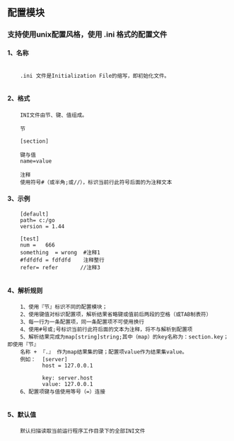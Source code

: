## 配置模块

### 支持使用unix配置风格，使用 .ini 格式的配置文件

#### 1、名称
```
    
    .ini 文件是Initialization File的缩写，即初始化文件。
    
```
#### 2、格式
```
    INI文件由节、键、值组成。
    
    节
    
    [section]
    
    键与值
    name=value
    
    注释
    使用符号#（或半角;或//），标识当前行此符号后面的为注释文本
```    
#### 3、示例
```
    [default]
    path= c:/go
    version = 1.44
     
    [test]
    num =	666
    something  = wrong  #注释1
    #fdfdfd = fdfdfd    注释整行
    refer= refer       //注释3        
    
```    
#### 4、解析规则
```
    1、使用『节』标识不同的配置模块；
    2、使用键值对标识配置项，解析结果省略键或值前后两段的空格（或TAB制表符）
    3、每一行为一条配置项，同一条配置项不可使用换行
    4、使用#号或;号标识当前行此符后面的文本为注释，将不与解析到配置项
    5、解析结果完成为map[string]string;其中（map）的key名称为：section.key；即使用『节』
    名称 + 『.』 作为map结果集的键；配置项value作为结果集value。
    例如：  [server]
           host = 127.0.0.1
           
           key: server.host
           value: 127.0.0.1
    6、配置项键与值使用等号（=）连接
   
```
#### 5、默认值

```
    默认扫描读取当前运行程序工作目录下的全部INI文件

```

